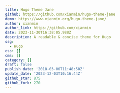 ```yaml
---
title: Hugo Theme Jane
github: https://github.com/xianmin/hugo-theme-jane
demo: https://www.xianmin.org/hugo-theme-jane/
author: xianmin
author_link: https://github.com/xianmin
date: 2023-11-30T16:38:05.988Z
description: A readable & concise theme for Hugo
ssg:
  - Hugo
css: []
cms: []
category: []
draft: false
publish_date: '2018-03-06T11:48:50Z'
update_date: '2023-12-03T10:16:44Z'
github_star: 875
github_fork: 270
---
```


